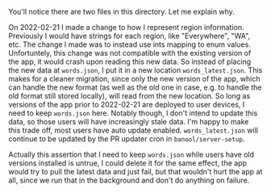 You'll notice there are two files in this directory. Let me explain why.

On 2022-02-21 I made a change to how I represent region information. Previously I would have strings for each region, like "Everywhere", "WA", etc. The change I made was to instead use ints mapping to enum values. Unfortuntely, this change was not compatible with the existing version of the app, it would crash upon reading this new data. So instead of placing the new data at `words.json`, I put it in a new location `words_latest.json`. This makes for a cleaner migration, since only the new version of the app, which can handle the new format (as well as the old one in case, e.g. to handle the old format still stored locally), will read from the new location. So long as versions of the app prior to 2022-02-21 are deployed to user devices, I need to keep `words.json` here. Notably though, I don't intend to update this data, so those users will have increasingly stale data. I'm happy to make this trade off, most users have auto update enabled. `words_latest.json` will continue to be updated by the PR updater cron in `banool/server-setup`.

Actually this assertion that I need to keep `words.json` while users have old versions installed is untrue, I could delete it for the same effect, the app would try to pull the latest data and just fail, but that wouldn't hurt the app at all, since we run that in the background and don't do anything on failure.
